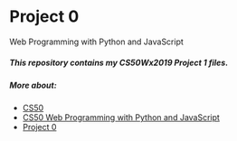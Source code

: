 # Project 0

Web Programming with Python and JavaScript

##### This repository contains my CS50Wx2019 Project 1 files.


##### More about:
* [CS50](https://cs50.harvard.edu/college/)
* [CS50 Web Programming with Python and JavaScript](https://www.edx.org/course/cs50s-web-programming-with-python-and-javascript)
* [Project 0](https://docs.cs50.net/web/2019/x/projects/1/project1.html)